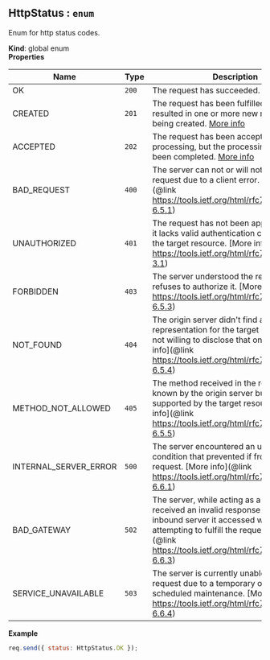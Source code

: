 <a name="HttpStatus"></a>

## HttpStatus : <code>enum</code>
Enum for http status codes.

**Kind**: global enum  
**Properties**

| Name | Type | Description |
| --- | --- | --- |
| OK | <code>200</code> | The request has succeeded. [More info](https://tools.ietf.org/html/rfc7231#section-6.3.1) |
| CREATED | <code>201</code> | The request has been fulfilled and has resulted   in one or more new resources being created.   [More info](https://tools.ietf.org/html/rfc7231#section-6.3.2) |
| ACCEPTED | <code>202</code> | The request has been accepted for processing,   but the processing has not been completed.   [More info](https://tools.ietf.org/html/rfc7231#section-6.3.3) |
| BAD_REQUEST | <code>400</code> | The server can not or will   not process the request due to a client error.   [More info](@link https://tools.ietf.org/html/rfc7231#section-6.5.1) |
| UNAUTHORIZED | <code>401</code> | The request has not been applied   because it lacks valid authentication credentials for the target resource.   [More info](@link https://tools.ietf.org/html/rfc7235#section-3.1) |
| FORBIDDEN | <code>403</code> | The server understood the request but refuses to   authorize it.   [More info](@link https://tools.ietf.org/html/rfc7231#section-6.5.3) |
| NOT_FOUND | <code>404</code> | The origin server didn't find a current representation   for the target resource or is not willing to disclose that one exists.   [More info](@link https://tools.ietf.org/html/rfc7231#section-6.5.4) |
| METHOD_NOT_ALLOWED | <code>405</code> | The method received in the request-line is known by the   origin server but not supported by the target resource.   [More info](@link https://tools.ietf.org/html/rfc7231#section-6.5.5) |
| INTERNAL_SERVER_ERROR | <code>500</code> | The server encountered an unexpected condition that   prevented if from fulfilling the request.   [More info](@link https://tools.ietf.org/html/rfc7231#section-6.6.1) |
| BAD_GATEWAY | <code>502</code> | The server, while acting as a proxy, received an invalid response   from an inbound server it accessed while attempting to fulfill the request.   [More info](@link https://tools.ietf.org/html/rfc7231#section-6.6.3) |
| SERVICE_UNAVAILABLE | <code>503</code> | The server is currently unable to handle the request due to a temporary   overload  or scheduled maintenance.   [More info](@link https://tools.ietf.org/html/rfc7231#section-6.6.4) |

**Example**  
```js
req.send({ status: HttpStatus.OK });
```
